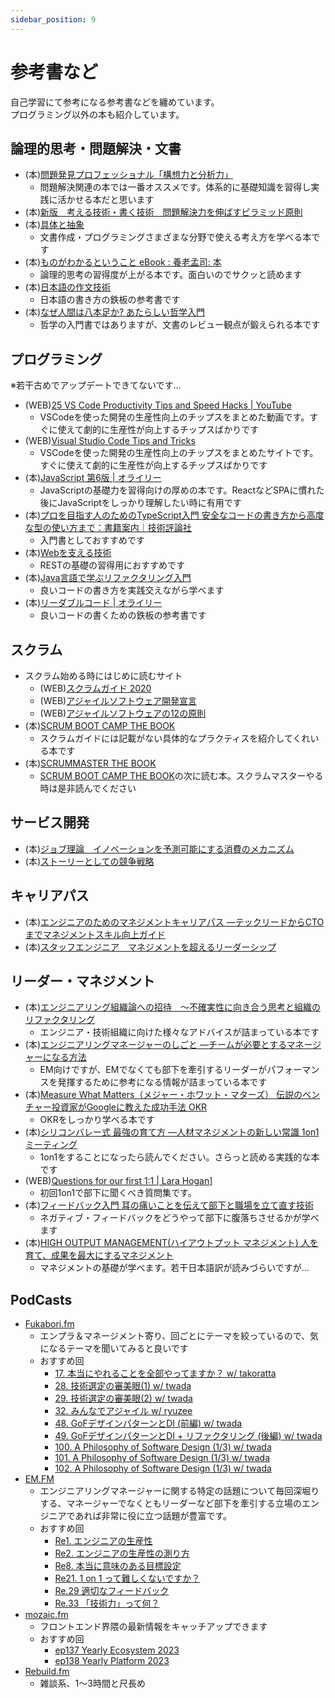 ```yaml
---
sidebar_position: 9
---
```


# 参考書など

自己学習にて参考になる参考書などを纏めています。  
プログラミング以外の本も紹介しています。

## 論理的思考・問題解決・文書

- (本)[問題発見プロフェッショナル「構想力と分析力」](https://www.amazon.co.jp/dp/4478490341)
  - 問題解決関連の本では一番オススメです。体系的に基礎知識を習得し実践に活かせる本だと思います
- (本)[新版　考える技術・書く技術　問題解決力を伸ばすピラミッド原則](https://www.amazon.co.jp/dp/4478490279)
- (本)[具体と抽象](https://www.amazon.co.jp/dp/B016LUTNI2)
  - 文書作成・プログラミングさまざまな分野で使える考え方を学べる本です
- (本)[ものがわかるということ eBook : 養老孟司: 本](https://www.amazon.co.jp/dp/B0BT4J9Q2K)
  - 論理的思考の習得度が上がる本です。面白いのでサクッと読めます
- (本)[日本語の作文技術](https://www.amazon.co.jp/dp/B01MYXH4J1)
  - 日本語の書き方の鉄板の参考書です
- (本)[なぜ人間は八本足か? あたらしい哲学入門](https://www.amazon.co.jp/dp/4163730400)
  - 哲学の入門書ではありますが、文書のレビュー観点が鍛えられる本です

## プログラミング

※若干古めでアップデートできてないです...

- (WEB)[25 VS Code Productivity Tips and Speed Hacks | YouTube](https://www.youtube.com/watch?v=ifTF3ags0XI)
  - VSCodeを使った開発の生産性向上のチップスをまとめた動画です。すぐに使えて劇的に生産性が向上するチップスばかりです
- (WEB)[Visual Studio Code Tips and Tricks](https://code.visualstudio.com/docs/getstarted/tips-and-tricks)
  - VSCodeを使った開発の生産性向上のチップスをまとめたサイトです。すぐに使えて劇的に生産性が向上するチップスばかりです
- (本)[JavaScript 第6版 | オライリー](https://www.amazon.co.jp/dp/4873115736)
  - JavaScriptの基礎力を習得向けの厚めの本です。ReactなどSPAに慣れた後にJavaScriptをしっかり理解したい時に有用です
- (本)[プロを目指す人のためのTypeScript入門 安全なコードの書き方から高度な型の使い方まで：書籍案内｜技術評論社](https://gihyo.jp/book/2022/978-4-297-12747-3)
  - 入門書としておすすめです
- (本)[Webを支える技術](https://www.amazon.co.jp/dp/B07JK7FZH2)
  - RESTの基礎の習得用におすすめです
- (本)[Java言語で学ぶリファクタリング入門](https://www.amazon.co.jp/dp/B00I8AT1EU)
  - 良いコードの書き方を実践交えながら学べます
- (本)[リーダブルコード | オライリー](https://www.oreilly.co.jp/books/9784873115658/)
  - 良いコードの書くための鉄板の参考書です

## スクラム

- スクラム始める時にはじめに読むサイト
  - (WEB)[スクラムガイド 2020](https://scrumguides.org/docs/scrumguide/v2020/2020-Scrum-Guide-Japanese.pdf)
  - (WEB)[アジャイルソフトウェア開発宣言](https://agilemanifesto.org/iso/ja/manifesto.html)
  - (WEB)[アジャイルソフトウェアの12の原則](https://agilemanifesto.org/iso/ja/principles.html)
- (本)[SCRUM BOOT CAMP THE BOOK](https://www.amazon.co.jp/dp/B00DIM6BMI)
  - スクラムガイドには記載がない具体的なプラクティスを紹介してくれいる本です
- (本)[SCRUMMASTER THE BOOK](https://www.amazon.co.jp/dp/B08CRMPQL8)
  - [SCRUM BOOT CAMP THE BOOK](https://www.amazon.co.jp/dp/B00DIM6BMI)の次に読む本。スクラムマスターやる時は是非読んでください

## サービス開発

- (本)[ジョブ理論　イノベーションを予測可能にする消費のメカニズム](https://www.amazon.co.jp/dp/B0746JCN8B)
- (本)[ストーリーとしての競争戦略](https://www.amazon.co.jp/dp/B00978ZRYA)

## キャリアパス

- (本)[エンジニアのためのマネジメントキャリアパス ―テックリードからCTOまでマネジメントスキル向上ガイド](https://www.amazon.co.jp/dp/4873118484)
- (本)[スタッフエンジニア　マネジメントを超えるリーダーシップ](https://www.amazon.co.jp/dp/429607055X)

## リーダー・マネジメント

- (本)[エンジニアリング組織論への招待　～不確実性に向き合う思考と組織のリファクタリング](https://www.amazon.co.jp/dp/B079TLW41L)
  - エンジニア・技術組織に向けた様々なアドバイスが詰まっている本です
- (本)[エンジニアリングマネージャーのしごと ―チームが必要とするマネージャーになる方法](https://www.amazon.co.jp/dp/4873119944)
  - EM向けですが、EMでなくても部下を牽引するリーダーがパフォーマンスを発揮するために参考になる情報が詰まっている本です
- (本)[Measure What Matters（メジャー・ホワット・マターズ） 伝説のベンチャー投資家がGoogleに教えた成功手法 OKR](https://www.amazon.co.jp/dp/B07JCZVFZ9)
  - OKRをしっかり学べる本です
- (本)[シリコンバレー式 最強の育て方 ―人材マネジメントの新しい常識 1on1ミーティング](https://www.amazon.co.jp/dp/B075FQYKK9)
  - 1on1をすることになったら読んでください。さらっと読める実践的な本です
- (WEB)[Questions for our first 1:1 | Lara Hogan](https://larahogan.me/blog/first-one-on-one-questions/)]
  - 初回1on1で部下に聞くべき質問集です。
- (本)[フィードバック入門 耳の痛いことを伝えて部下と職場を立て直す技術](https://www.amazon.co.jp/dp/B06VVQ8V36)
  - ネガティブ・フィードバックをどうやって部下に腹落ちさせるかが学べます
- (本)[HIGH OUTPUT MANAGEMENT(ハイアウトプット マネジメント) 人を育て、成果を最大にするマネジメント](https://www.amazon.co.jp/dp/4822255018)
  - マネジメントの基礎が学べます。若干日本語訳が読みづらいですが...

## PodCasts

- [Fukabori.fm](https://fukabori.fm/)
  - エンプラ＆マネージメント寄り、回ごとにテーマを絞っているので、気になるテーマを聞いてみると良いです
  - おすすめ回
    - [17. 本当にやれることを全部やってますか？ w/ takoratta](https://fukabori.fm/episode/17)
    - [28. 技術選定の審美眼(1) w/ twada](https://fukabori.fm/episode/28)
    - [29. 技術選定の審美眼(2) w/ twada](https://fukabori.fm/episode/29)
    - [32. みんなでアジャイル w/ ryuzee](https://fukabori.fm/episode/32)
    - [48. GoFデザインパターンとDI (前編) w/ twada](https://fukabori.fm/episode/48)
    - [49. GoFデザインパターンとDI + リファクタリング (後編) w/ twada](https://fukabori.fm/episode/49)
    - [100. A Philosophy of Software Design (1/3) w/ twada](https://fukabori.fm/episode/100)
    - [101. A Philosophy of Software Design (1/3) w/ twada](https://fukabori.fm/episode/101)
    - [102. A Philosophy of Software Design (1/3) w/ twada](https://fukabori.fm/episode/102)
- [EM.FM](https://podcasters.spotify.com/pod/show/em-fm)
  - エンジニアリングマネージャーに関する特定の話題について毎回深堀りする、マネージャーでなくともリーダーなど部下を牽引する立場のエンジニアであれば非常に役に立つ話題が豊富です。
  - おすすめ回
    - [Re1. エンジニアの生産性](https://podcasters.spotify.com/pod/show/em-fm/episodes/Re1-e1fmmal)
    - [Re2. エンジニアの生産性の測り方](https://podcasters.spotify.com/pod/show/em-fm/episodes/Re2-e1ge6pf)
    - [Re8. 本当に意味のある目標設定](https://podcasters.spotify.com/pod/show/em-fm/episodes/Re8-e1kbcdk)
    - [Re21. 1 on 1 って難しくないですか？](https://podcasters.spotify.com/pod/show/em-fm/episodes/Re21--1-on-1-e212t5i)
    - [Re.29 適切なフィードバック](https://podcasters.spotify.com/pod/show/em-fm/episodes/Re-29-e2ali7k)
    - [Re.33 「技術力」って何？](https://podcasters.spotify.com/pod/show/em-fm/episodes/Re-33-e2hubi2)
- [mozaic.fm](https://mozaic.fm/)
  - フロントエンド界隈の最新情報をキャッチアップできます
  - おすすめ回
    - [ep137 Yearly Ecosystem 2023](https://mozaic.fm/episodes/137/yearly-ecosystem-2023.html)
    - [ep138 Yearly Platform 2023](https://mozaic.fm/episodes/138/yearly-platform-2023.html)
- [Rebuild.fm](https://rebuild.fm/)
  - 雑談系、1～3時間と尺長め
